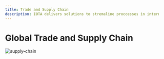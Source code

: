 ```yaml
---
title: Trade and Supply Chain
description: IOTA delivers solutions to stremaline proccesses in international trade and supply chain and to establish trust in data
---
```


# Global Trade and Supply Chain

![supply-chain](/img/participate/use-cases/supply-chain.png)
